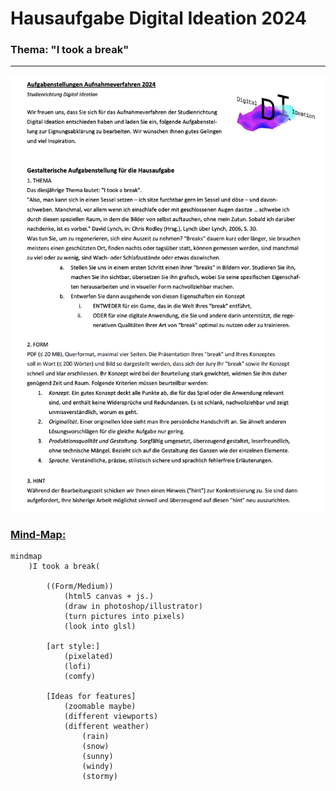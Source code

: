 # Hausaufgabe Digital Ideation 2024
### Thema: "I took a break"
___

![Aufgabe](docs/pdf/hausaufgabe.png)


### <ins>Mind-Map:</ins>

```mermaid
mindmap
    )I took a break(

        ((Form/Medium))
            (html5 canvas + js.)
            (draw in photoshop/illustrator)
            (turn pictures into pixels)
            (look into glsl)

        [art style:] 
            (pixelated)
            (lofi)
            (comfy)

        [Ideas for features]
            (zoomable maybe)
            (different viewports)
            (different weather)
                (rain)
                (snow)
                (sunny)
                (windy)
                (stormy)



```
